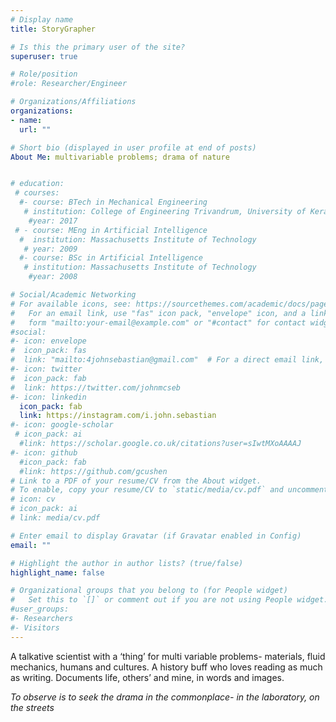 ```yaml
---
# Display name
title: StoryGrapher

# Is this the primary user of the site?
superuser: true

# Role/position
#role: Researcher/Engineer

# Organizations/Affiliations
organizations:
- name: 
  url: ""

# Short bio (displayed in user profile at end of posts)
About Me: multivariable problems; drama of nature


# education:
 # courses:
  #- course: BTech in Mechanical Engineering 
   # institution: College of Engineering Trivandrum, University of Kerala
    #year: 2017
 # - course: MEng in Artificial Intelligence
  #  institution: Massachusetts Institute of Technology
   # year: 2009
  #- course: BSc in Artificial Intelligence
   # institution: Massachusetts Institute of Technology
    #year: 2008

# Social/Academic Networking
# For available icons, see: https://sourcethemes.com/academic/docs/page-builder/#icons
#   For an email link, use "fas" icon pack, "envelope" icon, and a link in the
#   form "mailto:your-email@example.com" or "#contact" for contact widget.
#social:
#- icon: envelope
#  icon_pack: fas
#  link: "mailto:4johnsebastian@gmail.com"  # For a direct email link, use "mailto:4johnsebastian@gmail.com".
#- icon: twitter
#  icon_pack: fab
#  link: https://twitter.com/johnmcseb
#- icon: linkedin
  icon_pack: fab
  link: https://instagram.com/i.john.sebastian
#- icon: google-scholar
 # icon_pack: ai
  #link: https://scholar.google.co.uk/citations?user=sIwtMXoAAAAJ
#- icon: github
  #icon_pack: fab
  #link: https://github.com/gcushen
# Link to a PDF of your resume/CV from the About widget.
# To enable, copy your resume/CV to `static/media/cv.pdf` and uncomment the lines below.
# icon: cv
# icon_pack: ai
# link: media/cv.pdf

# Enter email to display Gravatar (if Gravatar enabled in Config)
email: ""

# Highlight the author in author lists? (true/false)
highlight_name: false

# Organizational groups that you belong to (for People widget)
#   Set this to `[]` or comment out if you are not using People widget.
#user_groups:
#- Researchers
#- Visitors
---
```


A talkative scientist with a ‘thing’ for multi variable problems- materials, fluid mechanics, humans and cultures. A history buff who loves reading as much as writing. Documents life, others’ and mine, in words and images.

*To observe is to seek the drama in the commonplace- in the laboratory, on the streets* 
